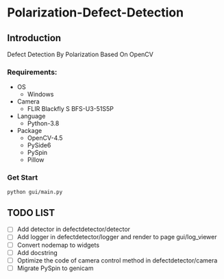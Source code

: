 # Polarization-Defect-Detection

## Introduction

Defect Detection By Polarization Based On OpenCV

### Requirements:

- OS
    - Windows
- Camera
    - FLIR Blackfly S BFS-U3-51S5P
- Language
    - Python-3.8
- Package
  - OpenCV-4.5
  - PySide6
  - PySpin
  - Pillow


### Get Start

`python gui/main.py`

## TODO LIST

- [ ] Add detector in defectdetector/detector
- [ ] Add logger in defectdetector/logger and render to page gui/log_viewer
- [ ] Convert nodemap to widgets
- [ ] Add docstring
- [ ] Optimize the code of camera control method in defectdetector/camera
- [ ] Migrate PySpin to genicam
